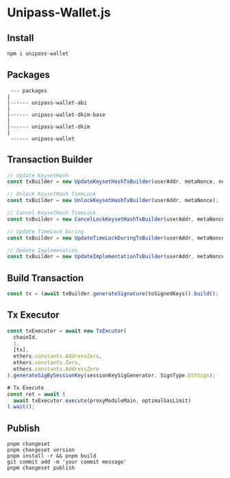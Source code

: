 # Unipass-Wallet.js

## Install

```typescript
npm i unipass-wallet
```

## Packages

```text
 --- packages
|
|------ unipass-wallet-abi
|
|------ unipass-wallet-dkim-base
|
|------ unipass-wallet-dkim
|
 ------ unipass-wallet
```

## Transaction Builder

```typescript
// Update KeysetHash
const txBuilder = new UpdateKeysetHashTxBuilder(userAddr, metaNonce, newKeysetHash);

// Unlock KeysetHash TimeLock
const txBuilder = new UnlockKeysetHashTxBuilder(userAddr, metaNonce);

// Cancel KeysetHash TimeLock
const txBuilder = new CancelLockKeysetHashTxBuilder(userAddr, metaNonce);

// Update TimeLock During
const txBuilder = new UpdateTimeLockDuringTxBuilder(userAddr, metaNonce, newTimeLockDuring);

// Update Implemenation
const txBuilder = new UpdateImplementationTxBuilder(userAddr, metaNonce, newImplemenation);
```

## Build Transaction

```typescript
const tx = (await txBuilder.generateSignature(toSignedKeys)).build();
```

## Tx Executor

```typescript
const txExecutor = await new TxExcutor(
  chainId,
  1,
  [tx],
  ethers.constants.AddressZero,
  ethers.constants.Zero,
  ethers.constants.AddressZero
).generateSigBySessionKey(sessionKeySigGenerator, SignType.EthSign);

# Tx Execute
const ret = await (
  await txExecutor.execute(proxyModuleMain, optimalGasLimit)
).wait();
```

## Publish

```shell
pnpm changeset
pnpm changeset version
pnpm install -r && pnpm build
git commit add -m 'your commit message'
pnpm changeset publish
```
